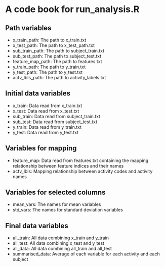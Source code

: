 # A code book for run_analysis.R
## Path variables
- x_train_path: The path to x_train.txt
- x_test_path: The path to x_test_path.txt
- sub_train_path: The path to subject_train.txt
- sub_test_path: The path to subject_test.txt
- feature_map_path: The path to features.txt
- y_train_path: The path to y_train.txt
- y_test_path: The path to y_test.txt
- actv_lbls_path: The path to activity_labels.txt
## Initial data variables
- x_train: Data read from x_train.txt
- x_test: Data read from x_test.txt
- sub_train: Data read from subject_train.txt
- sub_test: Data read from subject_test.txt
- y_train: Data read from y_train.txt
- y_test: Data read from y_test.txt
## Variables for mapping
- feature_map: Data read from features.txt containing the mapping relationship between feature indices and their names
- actv_lbls: Mapping relationship between activity codes and activity names
## Variables for selected columns
- mean_vars: The names for mean variables
- std_vars: The names for standard deviation variables
## Final data variables
- all_train: All data combining x_train and y_train
- all_test: All data combining x_test and y_test
- all_data: All data combining all_train and all_test
- summarised_data: Average of each variable for each activity and each subject

